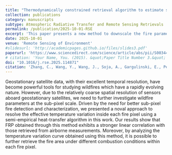 ```yaml
---
title: "Thermodynamically constrained retrieval algorithm to estimate subpixel fire properties"
collection: publications
category: manuscripts
subtype: Atmospheric Radiative Transfer and Remote Sensing Retrievals
permalink: /publication/2025-10-01-RSE
excerpt: 'This paper presents a new method to downscale the fire parameters at a subpixel level.'
date: 2025-10-01
venue: 'Remote Sensing of Environment'
#slidesurl: 'http://academicpages.github.io/files/slides3.pdf'
paperurl: 'https://www.sciencedirect.com/science/article/abs/pii/S0034425725002755'
# citation: 'Your Name, You. (2015). &quot;Paper Title Number 3.&quot; <i>Journal 1</i>. 1(3).'
doi: "10.1016/j.rse.2025.114871"
citation: 'Zhang, C., Wang, Y., Wang, J., Soja, A., Gargulinski, E., Peterson, D., Kalashnikova, O., Zhao, B., Cheng, Y., Li, F. and Chakrabarty, R., 2025. Thermodynamically constrained retrieval algorithm to estimate subpixel fire properties. Remote Sensing of Environment, 328, p.114871.'
---
```


<!--more-->
<!-- #details of this work -->

Geostationary satellite data, with their excellent temporal resolution, have become powerful tools for studying wildfires which have a rapidly evolving nature. However, due to the relatively coarse spatial resolution of sensors aboard geostationary satellites, we need to further investigate wildfire parameters at the sub-pixel scale. Driven by the need for better sub-pixel fire detection and characterization, we presented a noval approach to resolve the effective temperature variation inside each fire pixel using a semi-empirical heat-transfer algorithm in this work. Our results show that FRP obtained through this method exhibits a stronger linear correlation with those retrieved from airborne measurements. Moreover, by analyzing the temperature variation curve obtained using this method, it is possible to further retrieve the fire area under different combustion conditions within each fire pixel.
